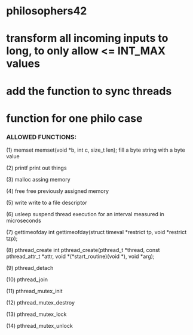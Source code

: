 # philosophers42

<!-- TODO -->
# transform all incoming inputs to long, to only allow <= INT_MAX values

# add the function to sync threads

# function for one philo case

### ALLOWED FUNCTIONS:


(1) memset
memset(void *b, int c, size_t len);
fill a byte string with a byte value

(2) printf
print out things

(3) malloc
assing memory

(4) free
free previously assigned memory

(5) write
write to a file descriptor

(6) usleep
suspend thread execution for an interval measured in microseconds

(7) gettimeofday
int
gettimeofday(struct timeval *restrict tp, void *restrict tzp);

(8) pthread_create
int pthread_create(pthread_t *thread, const pthread_attr_t *attr, void *(*start_routine)(void *), void *arg);


(9) pthread_detach


(10) pthread_join


(11) pthread_mutex_init


(12) pthread_mutex_destroy


(13) pthread_mutex_lock


(14) pthread_mutex_unlock

